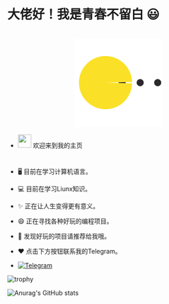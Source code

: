 # 大佬好！我是青春不留白 😃
<div align="center">
	<br>
	<img src="https://raw.githubusercontent.com/Aniket965/Aniket965/master/pacman.svg?sanitize=true" width="200" height="200">
</div>

 - <img src="https://media0.giphy.com/media/pylpD8AoQCf3CQ1oO2/giphy.gif" width=30 height=30>  欢迎来到我的主页<br>
#
- 🖥 目前在学习计算机语言。                        
- 💻  目前在学习Liunx知识。
- ✨ 正在让人生变得更有意义。                  
- 😄  正在寻找各种好玩的编程项目。                
- 💬  发现好玩的项目请推荐给我哦。                  
- ❤   点击下方按钮联系我的Telegram。
  
-  [![Telegram](https://img.shields.io/badge/-Telegram-red?color=white&logo=telegram&logoColor=black)](https://t.me/az667755)

![trophy](https://github-profile-trophy.vercel.app/?username=taotao1058&no-frame=true&column=-1)
  
![Anurag's GitHub stats](https://github-readme-stats.vercel.app/api?username=taotao1058&show_icons=true&bg_color=00000000&locale=cn&hide=prs)
